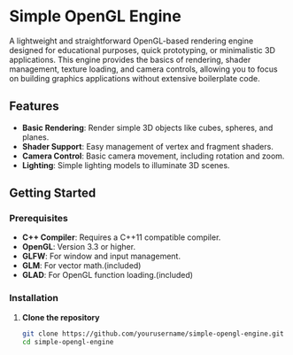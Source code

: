 # Simple OpenGL Engine

A lightweight and straightforward OpenGL-based rendering engine designed for educational purposes, quick prototyping, or minimalistic 3D applications. This engine provides the basics of rendering, shader management, texture loading, and camera controls, allowing you to focus on building graphics applications without extensive boilerplate code.

## Features

- **Basic Rendering**: Render simple 3D objects like cubes, spheres, and planes.
- **Shader Support**: Easy management of vertex and fragment shaders.
- **Camera Control**: Basic camera movement, including rotation and zoom.
- **Lighting**: Simple lighting models to illuminate 3D scenes.

## Getting Started

### Prerequisites

- **C++ Compiler**: Requires a C++11 compatible compiler.
- **OpenGL**: Version 3.3 or higher.
- **GLFW**: For window and input management.
- **GLM**: For vector math.(included)
- **GLAD**: For OpenGL function loading.(included)
### Installation

1. **Clone the repository**
   ```bash
   git clone https://github.com/yourusername/simple-opengl-engine.git
   cd simple-opengl-engine
